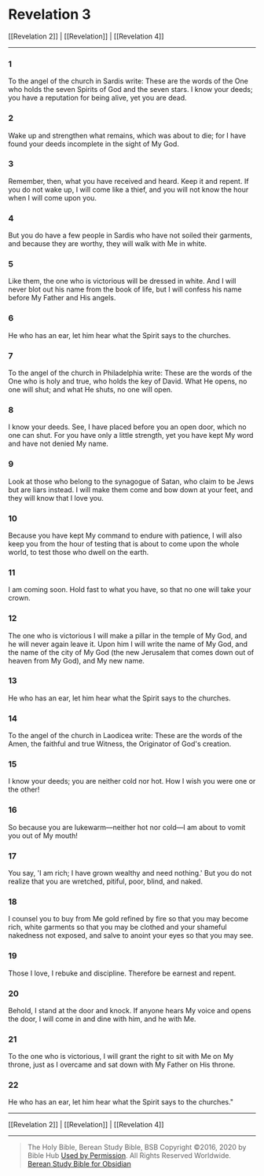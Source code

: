 # Revelation 3

[[Revelation 2]] | [[Revelation]] | [[Revelation 4]]

---

### 1
To the angel of the church in Sardis write: These are the words of the One who holds the seven Spirits of God and the seven stars. I know your deeds; you have a reputation for being alive, yet you are dead.

### 2
Wake up and strengthen what remains, which was about to die; for I have found your deeds incomplete in the sight of My God.

### 3
Remember, then, what you have received and heard. Keep it and repent. If you do not wake up, I will come like a thief, and you will not know the hour when I will come upon you.

### 4
But you do have a few people in Sardis who have not soiled their garments, and because they are worthy, they will walk with Me in white.

### 5
Like them, the one who is victorious will be dressed in white. And I will never blot out his name from the book of life, but I will confess his name before My Father and His angels.

### 6
He who has an ear, let him hear what the Spirit says to the churches.

### 7
To the angel of the church in Philadelphia write: These are the words of the One who is holy and true, who holds the key of David. What He opens, no one will shut; and what He shuts, no one will open.

### 8
I know your deeds. See, I have placed before you an open door, which no one can shut. For you have only a little strength, yet you have kept My word and have not denied My name.

### 9
Look at those who belong to the synagogue of Satan, who claim to be Jews but are liars instead. I will make them come and bow down at your feet, and they will know that I love you.

### 10
Because you have kept My command to endure with patience, I will also keep you from the hour of testing that is about to come upon the whole world, to test those who dwell on the earth.

### 11
I am coming soon. Hold fast to what you have, so that no one will take your crown.

### 12
The one who is victorious I will make a pillar in the temple of My God, and he will never again leave it. Upon him I will write the name of My God, and the name of the city of My God (the new Jerusalem that comes down out of heaven from My God), and My new name.

### 13
He who has an ear, let him hear what the Spirit says to the churches.

### 14
To the angel of the church in Laodicea write: These are the words of the Amen, the faithful and true Witness, the Originator of God's creation.

### 15
I know your deeds; you are neither cold nor hot. How I wish you were one or the other!

### 16
So because you are lukewarm—neither hot nor cold—I am about to vomit you out of My mouth!

### 17
You say, 'I am rich; I have grown wealthy and need nothing.' But you do not realize that you are wretched, pitiful, poor, blind, and naked.

### 18
I counsel you to buy from Me gold refined by fire so that you may become rich, white garments so that you may be clothed and your shameful nakedness not exposed, and salve to anoint your eyes so that you may see.

### 19
Those I love, I rebuke and discipline. Therefore be earnest and repent.

### 20
Behold, I stand at the door and knock. If anyone hears My voice and opens the door, I will come in and dine with him, and he with Me.

### 21
To the one who is victorious, I will grant the right to sit with Me on My throne, just as I overcame and sat down with My Father on His throne.

### 22
He who has an ear, let him hear what the Spirit says to the churches."

---

[[Revelation 2]] | [[Revelation]] | [[Revelation 4]]

---

> The Holy Bible, Berean Study Bible, BSB
> Copyright &copy;2016, 2020 by Bible Hub
> [Used by Permission](https://berean.bible/terms.htm). All Rights Reserved Worldwide.
> [Berean Study Bible for Obsidian](https://github.com/gapmiss/berean-study-bible-for-obsidian)</small>


